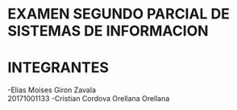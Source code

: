 # EXAMEN SEGUNDO PARCIAL DE SISTEMAS DE INFORMACION

# INTEGRANTES
-Elias Moises Giron Zavala <br> 20171001133
-Cristian Cordova Orellana Orellana 

